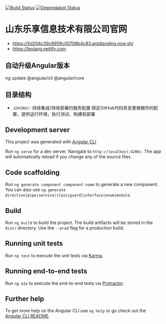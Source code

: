 <p><a href="https://circleci.com/gh/DreamPWJ/le-xiang-site" rel="nofollow"><img src="https://camo.githubusercontent.com/1212462abb387394382c3ffc26cd99b81583aeb4/68747470733a2f2f636972636c6563692e636f6d2f67682f696f6e69632d7465616d2f73746172746572732e7376673f7374796c653d736869656c64" alt="Build Status"  style="max-width:100%;"></a>
<a href="https://dependabot.com" rel="nofollow"><img src="https://camo.githubusercontent.com/d70515d3f873345d60f293e1748539fe1527fe4d/68747470733a2f2f6170692e646570656e6461626f742e636f6d2f6261646765732f7374617475733f686f73743d676974687562266964656e7469666965723d313039303532363230" alt="Dependabot Status" data-canonical-src="https://api.dependabot.com/badges/status?host=github&amp;identifier=109052620" style="max-width:100%;"></a></p>

# 山东乐享信息技术有限公司官网
- https://5d204c39c8959c00708b4c83.antdlanding.now.sh/
- https://lexiang.netlify.com

## 自动升级Angular版本

ng update @angular/cli @angular/core

## 目录结构
- .circleci : 持续集成/持续部署的服务配置 绑定GitHub代码有变更根据你的配置，提供运行环境，执行测试、构建和部署


## Development server
This project was generated with [Angular CLI](https://github.com/angular/angular-cli)

Run `ng serve` for a dev server. Navigate to `http://localhost:4200/`. The app will automatically reload if you change any of the source files.

## Code scaffolding

Run `ng generate component component-name` to generate a new component. You can also use `ng generate directive|pipe|service|class|guard|interface|enum|module`.

## Build

Run `ng build` to build the project. The build artifacts will be stored in the `dist/` directory. Use the `--prod` flag for a production build.

## Running unit tests

Run `ng test` to execute the unit tests via [Karma](https://karma-runner.github.io).

## Running end-to-end tests

Run `ng e2e` to execute the end-to-end tests via [Protractor](http://www.protractortest.org/).

## Further help

To get more help on the Angular CLI use `ng help` or go check out the [Angular CLI README](https://github.com/angular/angular-cli/blob/master/README.md).
